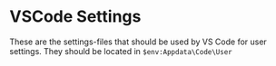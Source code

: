 # VSCode Settings

These are the settings-files that should be used by VS Code for user settings.
They should be located in
`$env:Appdata\Code\User`
